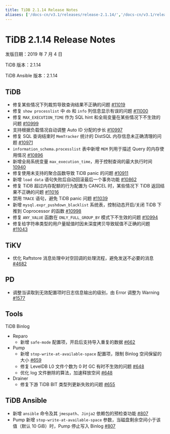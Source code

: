 ```yaml
---
title: TiDB 2.1.14 Release Notes
aliases: ['/docs-cn/v3.1/releases/release-2.1.14/','/docs-cn/v3.1/releases/2.1.14/']
---
```


# TiDB 2.1.14 Release Notes

发版日期：2019 年 7 月 4 日

TiDB 版本：2.1.14

TiDB Ansible 版本：2.1.14

## TiDB

- 修复某些情况下列裁剪导致查询结果不正确的问题 [#11019](https://github.com/pingcap/tidb/pull/11019)
- 修复 `show processlist` 中 `db` 和 `info` 列信息显示有误的问题 [#11000](https://github.com/pingcap/tidb/pull/11000)
- 修复 `MAX_EXECUTION_TIME` 作为 SQL hint 和全局变量在某些情况下不生效的问题 [#10999](https://github.com/pingcap/tidb/pull/10999)
- 支持根据负载情况自动调整 Auto ID 分配的步长 [#10997](https://github.com/pingcap/tidb/pull/10997)
- 修复 SQL 查询结束时 `MemTracker` 统计的 DistSQL 内存信息未正确清理的问题 [#10971](https://github.com/pingcap/tidb/pull/10971)
- `information_schema.processlist` 表中新增 `MEM` 列用于描述 Query 的内存使用情况 [#10896](https://github.com/pingcap/tidb/pull/10896)
- 新增全局系统变量  `max_execution_time`，用于控制查询的最大执行时间 [10940](https://github.com/pingcap/tidb/pull/10940)
- 修复使用未支持的聚合函数导致 TiDB panic 的问题 [#10911](https://github.com/pingcap/tidb/pull/10911)
- 新增 `load data` 语句失败后自动回滚最后一个事务功能 [#10862](https://github.com/pingcap/tidb/pull/10862)
- 修复 TiDB 超过内存配额的行为配置为 CANCEL 时，某些情况下 TiDB 返回结果不正确的问题 [#11016](https://github.com/pingcap/tidb/pull/11016)
- 禁用 `TRACE` 语句，避免 TiDB panic 问题 [#11039](https://github.com/pingcap/tidb/pull/11039)
- 新增 `mysql.expr_pushdown_blacklist` 系统表，控制动态开启/关闭 TiDB 下推到 Coprocessor 的函数 [#10998](https://github.com/pingcap/tidb/pull/10998)
- 修复 `ANY_VALUE` 函数在 `ONLY_FULL_GROUP_BY` 模式下不生效的问题 [#10994](https://github.com/pingcap/tidb/pull/10994)
- 修复给字符串类型的用户量赋值时因未深度拷贝导致赋值不正确的问题 [#11043](https://github.com/pingcap/tidb/pull/11043)

## TiKV

- 优化 Raftstore 消息处理中对空回调的处理流程，避免发送不必要的消息 [#4682](https://github.com/tikv/tikv/pull/4682)

## PD

- 调整当读取到无效配置项时日志信息输出的级别，由 Error 调整为 Warning [#1577](https://github.com/pingcap/pd/pull/1577)

## Tools

TiDB Binlog

- Reparo
    - 新增 `safe-mode` 配置项，开启后支持导入重复的数据 [#662](https://github.com/pingcap/tidb-binlog/pull/662)
- Pump
    - 新增 `stop-write-at-available-space` 配置项，限制 Binlog 空间保留的大小 [#659](https://github.com/pingcap/tidb-binlog/pull/659)
    - 修复 LevelDB L0 文件个数为 0 时 GC 有时不生效的问题 [#648](https://github.com/pingcap/tidb-binlog/pull/648)
    - 优化 log 文件删除的算法，加速释放空间 [#648](https://github.com/pingcap/tidb-binlog/pull/648)
- Drainer
    - 修复下游 TiDB BIT 类型列更新失败的问题 [#655](https://github.com/pingcap/tidb-binlog/pull/655)

## TiDB Ansible

- 新增 `ansible` 命令及其 `jmespath`、`Jinja2` 依赖包的预检查功能 [#807](https://github.com/pingcap/tidb-ansible/pull/807)
- Pump 新增 `stop-write-at-available-space` 参数，当磁盘剩余空间小于该值（默认 10 GiB）时，Pump 停止写入 Binlog [#807](https://github.com/pingcap/tidb-ansible/pull/807)
